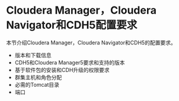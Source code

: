 Cloudera Manager，Cloudera Navigator和CDH5配置要求
================================================================================
本节介绍Cloudera Manager，Cloudera Navigator和CDH5的配置要求。

+ 版本和下载信息
+ CDH5和Cloudera Manager5要求和支持的版本
+ 基于软件包的安装和CDH升级的权限要求
+ 群集主机和角色分配
+ 必需的Tomcat目录
+ 端口
